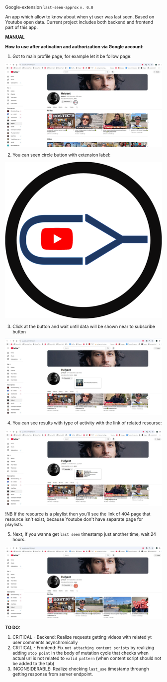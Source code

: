 Google-extension `last-seen-approx` `v. 0.0`

An app which allow to know about when yt user was last seen. Based on Youtube open data.
Current project includes both backend and frontend part of this app.



**MANUAL**

**How to use after activation and authorization via Google account:**

1. Got to main profile page, for example let it be follow page:

![alt text](https://github.com/skyshy0707/last-seen-approx/blob/master/about_app/1.JPG?raw=true)

2. You can seen circle button with extension label:

![alt text](https://github.com/skyshy0707/last-seen-approx/blob/master/src/frontend/assets/images/logo-round.png?raw=true)

3. Click at the button and wait until data will be shown near to subscribe button

![alt text](https://github.com/skyshy0707/last-seen-approx/blob/master/about_app/3.JPG?raw=true)

4. You can see results with type of activity with the link of related resourse:

![alt text](https://github.com/skyshy0707/last-seen-approx/blob/master/about_app/4.JPG?raw=true)

!NB If the resource is a playlist then you'll see the link of 404 page that resource isn't exist, because Youtube 
don't have separate page for playlists.

5. Next, If you wanna get `last seen` timestamp just another time, wait 24 hours.

![alt text](https://github.com/skyshy0707/last-seen-approx/blob/master/about_app/5.JPG?raw=true)



**TO DO:**

1. CRITICAL - Backend: Realize requests getting videos with related yt user comments asynchronically
2. CRITICAL - Frontend: Fix `not attaching content scripts` by realizing adding `stop point` 
in the body of mutation cycle that checks when actual url is not related to `valid pattern` (when 
content script should not be added to the tab)
3. INCONSIDERABLE: Realize checking `last_use` timestamp throungh getting response from server endpoint.